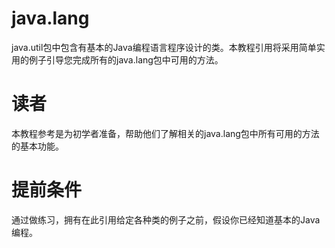 # java.lang

java.util包中包含有基本的Java编程语言程序设计的类。本教程引用将采用简单实用的例子引导您完成所有的java.lang包中可用的方法。 

# 读者

本教程参考是为初学者准备，帮助他们了解相关的java.lang包中所有可用的方法的基本功能。

# 提前条件

通过做练习，拥有在此引用给定各种类的例子之前，假设你已经知道基本的Java编程。  

